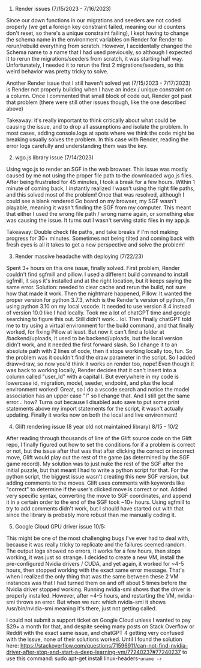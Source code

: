 1. Render issues (7/15/2023 - 7/16/2023)

Since our down functions in our migrations and seeders are not coded properly (we get a foreign key constraint failed, meaning our id counters don't reset, so there's a unique constraint failing), I kept having to change the schema name in the
environment variables on Render for Render to rerun/rebuild everything from scratch. However, I accidentally changed the Schema name to a name
that I had used previously, so although I expected it to rerun the migrations/seeders from scratch, it was starting half way. Unfortunately,
I needed it to rerun the first 2 migrations/seeders, so this weird behavior was pretty tricky to solve.

Another Render issue that I still haven't solved yet (7/15/2023 - 7/17/2023) is Render not properly building when I have an index / unique constraint on a column. Once I commented that small block of code out, Render got past that problem (there were still other issues though, like the one described above)

Takeaway: it's really important to think critically about what could be causing the issue, and to drop all assumptions and isolate the problem.
In most cases, adding console.logs at spots where we think the code might be breaking usually solves the problem. In this case with Render,
reading the error logs carefully and understanding them was the key.

2. wgo.js library issue (7/14/2023)

Using wgo.js to render an SGF in the web browser. This issue was mostly caused by me not using the proper file path to the downloaded
wgo.js files. After being frustrated for 45 minutes, I took a break for a few hours. Within 1 minute of coming back, I instantly realized I wasn't using the right file paths, and this solved most of the problem! Once that was resolved, although I could see a blank rendered Go board on my browser, my SGF wasn't playable, meaning it wasn't finding the SGF from my computer. This meant that either I used the wrong file path / wrong name again, or something else was causing the issue. It turns out I wasn't serving static files in my app.js

Takeaway: Double check file paths, and take breaks if I'm not making progress for 30+ minutes. Sometimes not being tilted and coming back with fresh eyes is all it takes to get a new perspective and solve the problem!

3. Render massive headache with deploying (7/22/23)

Spent 3+ hours on this one issue, finally solved. First problem, Render couldn't find sgfmill and pillow. I used a different build command to install sgfmill, it says it's installed and at the right location, but it keeps saying the same error. Solution: needed to clear cache and rerun the build, not sure how that made it work. Then the nightmare happened, Pillow. It wanted the proper version for python 3.7.3, which is the Render's version of python, I'm using python 3.10 on my local vscode. It needed to use version 8.4 instead of version 10.0 like I had locally. Took me a lot of chatGPT time and google searching to figure this out. Still didn't work... lol. Then finally chatGPT told me to try using a virtual environment for the build command, and that finally worked, for fixing Pillow at least. But now it can't find a folder at /backend/uploads, it used to be backend/uploads, but the local version didn't work, and it needed the first forward slash. So I change it to an absolute path with 2 lines of code, then it stops working locally too, fun. So the problem was it couldn't find the draw parameter in the script. So I added draw=draw, so now you'd think it works on render too, nope! Even though it was back to working locally, Render decides that it can't insert into a column called "user_Id" with a capital I. But everywhere in my code is lowercase id, migration, model, seeder, endpoint, and plus the local environment worked! Great, so I do a vscode search and notice the model association has an upper case "I" so I change that. And I still get the same error... how? Turns out because I disabled auto save to put some print statements above my import statements for the script, it wasn't actually updating. Finally it works now on both the local and live environment!

4. Glift rendering issue (8 year old not maintained library) 8/15 - 10/2

After reading through thousands of line of the Glift source code on the Glift repo, I finally figured out how to set the conditions for if a problem is correct or not, but the issue after that was
that after clicking the correct or incorrect move, Glift would play out the rest of the game (as determined by the SGF game record).  My solution was to just nuke the rest of the SGF after the initial puzzle, but that meant I had to write a python script for that.  For the python script, the biggest issue wasn't creating this new SGF version, but adding comments to the moves.  Glift uses comments with keywords like "correct" to determine if the user's clicked move is correct or not.  Added very specific syntax, converting the move to SGF coordinates, and append it in a certain order to the end of the SGF took ~10+ hours.  Using sgfmill to try to add comments didn't work, but I should have started out with that since the library is probably more robust than me manually coding it.

5. Google Cloud GPU driver issue 10/5:

This might be one of the most challenging bugs I've ever had to deal with, because it was really tricky to replicate and the failures seemed random. The output logs showed no errors, it works for a few hours, then stops working, it was just so strange.  I decided to create a new VM, install the pre-configured Nvidia drivers / CUDA, and yet again, it worked for ~4-5 hours, then stopped working with the exact same error message.  That's when I realized the only thing that was the same between these 2 VM instances was that I had turned them on and off about 5 times before the Nvidia driver stopped working. Running nvidia-smi shows that the driver is properly installed.  However, after ~4-5 hours, and restarting the VM, nvidia-smi throws an error. But when we run: which nvidia-smi  it shows /usr/bin/nvidia-smi meaning it's there, just not getting called.

I could not submit a support ticket on Google Cloud unless I wanted to pay $29+ a month for that, and despite seeing many posts on Stack Overflow or Reddit with the exact same issue, and chatGPT 4 getting very confused with the issue, none of their solutions worked.  Until I found the solution here: https://stackoverflow.com/questions/71596911/can-not-find-nvidia-driver-after-stop-and-start-a-deep-learning-vm/77240237#77240237 to use this command: sudo apt-get install linux-headers-`uname -r`
